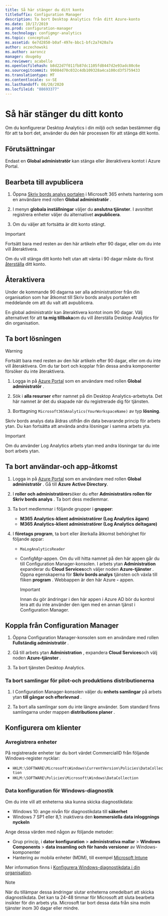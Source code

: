 ```yaml
---
title: Så här stänger du ditt konto
titleSuffix: Configuration Manager
description: Ta bort Desktop Analytics från ditt Azure-konto
ms.date: 10/17/2019
ms.prod: configuration-manager
ms.technology: configmgr-analytics
ms.topic: conceptual
ms.assetid: 6e7d2850-b0af-497e-bbc1-bfc2a7420a7a
author: aczechowski
ms.author: aaroncz
manager: dougeby
ms.reviewer: acabello
ms.openlocfilehash: b8d22d7f011fb87dc1105fd8447d2e93adc80c6e
ms.sourcegitcommit: 99084d70c032c4db109328a4ca100cd3f5759433
ms.translationtype: MT
ms.contentlocale: sv-SE
ms.lasthandoff: 08/20/2020
ms.locfileid: "88693377"
---
```

# <a name="how-to-close-your-account"></a>Så här stänger du ditt konto

Om du konfigurerar Desktop Analytics i din miljö och sedan bestämmer dig för att ta bort det, använder du den här processen för att stänga ditt konto.

## <a name="prerequisites"></a>Förutsättningar

Endast en **Global administratör** kan stänga eller återaktivera kontot i Azure Portal.

## <a name="process-to-offboard"></a>Bearbeta till avpublicera

1. Öppna [Skriv bords analys portalen](https://aka.ms/desktopanalytics) i Microsoft 365 enhets hantering som en användare med rollen **Global administratör** .

1. I menyn **globala inställningar** väljer du **anslutna tjänster**. I avsnittet registrera enheter väljer du alternativet **avpublicera**.

1. Om du väljer att fortsätta är ditt konto stängt.

> [!Important]
> Fortsätt bara med resten av den här artikeln efter 90 dagar, eller om du inte vill återaktivera.
>
> Om du vill stänga ditt konto helt utan att vänta i 90 dagar måste du först [återställa](account-reset.md) ditt konto.

## <a name="reactivate"></a>Återaktivera

Under de kommande 90 dagarna ser alla administratörer från din organisation som har åtkomst till Skriv bords analys portalen ett meddelande om att du valt att avpublicera.

En global administratör kan återaktivera kontot inom 90 dagar. Välj alternativet för att **ta mig tillbaka**om du vill återställa Desktop Analytics för din organisation.

## <a name="delete-the-solution"></a>Ta bort lösningen

> [!Warning]
> Fortsätt bara med resten av den här artikeln efter 90 dagar, eller om du inte vill återaktivera. Om du tar bort och kopplar från dessa andra komponenter försöker du inte återaktivera.

1. Logga in på [Azure Portal](https://portal.azure.com) som en användare med rollen **Global administratör** .

1. Sök i **alla resurser** efter namnet på din Desktop Analytics-arbetsyta. Det här namnet är det du skapade när du registrerade dig för tjänsten.

1. Borttagning `Microsoft365Analytics(YourWorkspaceName)` av typ **lösning**.

Skriv bords analys data åldras utifrån din data bevarande princip för arbets ytan. Du kan fortsätta att använda andra lösningar i samma arbets yta.

> [!Important]  
> Om du använder Log Analytics arbets ytan med andra lösningar tar du inte bort arbets ytan.

## <a name="remove-user-and-app-access"></a>Ta bort användar-och app-åtkomst

1. Logga in på [Azure Portal](https://portal.azure.com) som en användare med rollen **Global administratör** . Gå till **Azure Active Directory**.

1. I **roller och administratörer**söker du efter **Administratörs rollen för Skriv bords analys** . Ta bort dess medlemmar.

1. Ta bort medlemmar i följande grupper i **grupper**:

    - **M365 Analytics-klient administratörer (Log Analytics ägare)**
    - **M365 Analytics-klient administratörer (Log Analytics deltagare)**

1. I **företags program**, ta bort eller återkalla åtkomst behörighet för följande appar:

    - `MaLogAnalyticsReader`

    - ConfigMgr-appen. Om du vill hitta namnet på den här appen går du till Configuration Manager-konsolen. I arbets ytan **Administration** expanderar du **Cloud Services**och väljer noden **Azure-tjänster** . Öppna egenskaperna för **Skriv bords analys** tjänsten och växla till fliken **program** . Webbappen är den här Azure **-** appen.

        > [!Important]  
        > Innan du gör ändringar i den här appen i Azure AD bör du kontrol lera att du inte använder den igen med en annan tjänst i Configuration Manager.

## <a name="disconnect-configuration-manager"></a>Koppla från Configuration Manager

1. Öppna Configuration Manager-konsolen som en användare med rollen **Fullständig administratör** .

1. Gå till arbets ytan **Administration** , expandera **Cloud Services**och välj noden **Azure-tjänster** .

1. Ta bort tjänsten Desktop Analytics.

### <a name="delete-collections-for-the-pilot-and-production-deployments"></a>Ta bort samlingar för pilot-och produktions distributionerna

1. I Configuration Manager-konsolen väljer du **enhets samlingar** på arbets ytan **till gångar och efterlevnad** .

1. Ta bort alla samlingar som du inte längre använder. Som standard finns samlingarna under mappen **distributions planer** .  

## <a name="reconfigure-clients"></a>Konfigurera om klienter

### <a name="unenroll-devices"></a>Avregistrera enheter

På registrerade enheter tar du bort värdet CommercialID från följande Windows-register nycklar:

- `HKLM:\SOFTWARE\Microsoft\Windows\CurrentVersion\Policies\DataCollection`
- `HKLM:\SOFTWARE\Policies\Microsoft\Windows\DataCollection`

### <a name="windows-diagnostic-data-configuration"></a>Data konfiguration för Windows-diagnostik

Om du inte vill att enheterna ska kunna skicka diagnostikdata:

- Windows 10: ange nivån för diagnostikdata till **säkerhet**
- Windows 7 SP1 eller 8,1: inaktivera den **kommersiella data inloggnings nyckeln**

Ange dessa värden med någon av följande metoder:

- Grup princip, i **dator konfiguration**  >  **administrativa mallar**  >  **Windows Components**  >  **data insamling och för hands versioner** av Windows-komponenter
- Hantering av mobila enheter (MDM), till exempel [Microsoft Intune](/intune/device-restrictions-windows-10#reporting-and-telemetry)

Mer information finns i [Konfigurera Windows-diagnostikdata i din organisation](/windows/privacy/configure-windows-diagnostic-data-in-your-organization).

> [!NOTE]  
> När du tillämpar dessa ändringar slutar enheterna omedelbart att skicka diagnostikdata. Det kan ta 24-48 timmar för Microsoft att sluta bearbeta insikter för din arbets yta. Microsoft tar bort dessa data från sina moln tjänster inom 30 dagar eller mindre.